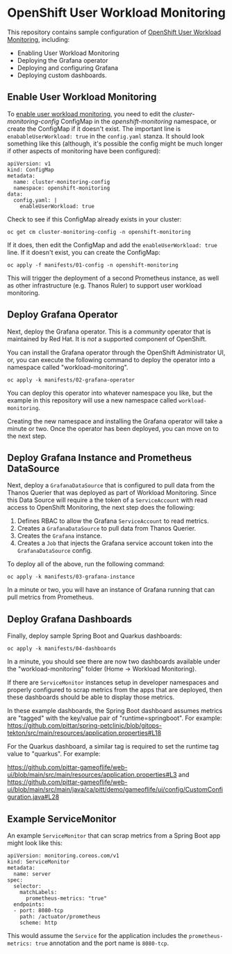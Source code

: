 # OpenShift User Workload Monitoring

This repository contains sample configuration of [OpenShift User Workload Monitoring](https://docs.openshift.com/container-platform/4.9/monitoring/enabling-monitoring-for-user-defined-projects.html), including:
* Enabling User Workload Monitoring
* Deploying the Grafana operator
* Deploying and configuring Grafana
* Deploying custom dashboards.

## Enable User Workload Monitoring

To [enable user workload monitoring](https://docs.openshift.com/container-platform/4.9/monitoring/enabling-monitoring-for-user-defined-projects.html), you need to edit the *cluster-monitoring-config* ConfigMap in the *openshift-monitoring* namespace, or create the ConfigMap if it doesn't exist.  The important line is `enabableUserWorkload: true` in the `config.yaml` stanza.  It should look something like this (although, it's possible the config might be much longer if other aspects of monitoring have been configured):

```
apiVersion: v1
kind: ConfigMap
metadata:
  name: cluster-monitoring-config
  namespace: openshift-monitoring
data:
  config.yaml: |
    enableUserWorkload: true
```

Check to see if this ConfigMap already exists in your cluster:

```
oc get cm cluster-monitoring-config -n openshift-monitoring
```

If it does, then edit the ConfigMap and add the `enableUserWorkload: true` line.  If it doesn't exist, you can create the ConfigMap:

```
oc apply -f manifests/01-config -n openshift-monitoring
```

This will trigger the deployment of a second Prometheus instance, as well as other infrastructure (e.g. Thanos Ruler) to support user workload monitoring.

## Deploy Grafana Operator

Next, deploy the Grafana operator.  This is a *community* operator that is maintained by Red Hat.  It is *not* a supported component of OpenShift.

You can install the Grafana operator through the OpenShift Administrator UI, or, you can execute the following command to deploy the operator into a namespace called "workload-monitoring".  

```
oc apply -k manifests/02-grafana-operator
```

You can deploy this operator into whatever namespace you like, but the example in this repository will use a new namespace called `workload-monitoring`.

Creating the new namespace and installing the Grafana operator will take a minute or two.  Once the operator has been deployed, you can move on to the next step.

## Deploy Grafana Instance and Prometheus DataSource

Next, deploy a `GrafanaDataSource` that is configured to pull data from the Thanos Querier that was deployed as part of Workload Monitoring.  Since this Data Source will require a the token of a `ServiceAccount` with read access to OpenShift Monitoring, the next step does the following:

1. Defines RBAC to allow the Grafana `ServiceAccount` to read metrics.
2. Creates a `GrafanaDataSource` to pull data from Thanos Querier.
3. Creates the `Grafana` instance.
4. Creates a `Job` that injects the Grafana service account token into the `GrafanaDataSource` config.

To deploy all of the above, run the following command:

```
oc apply -k manifests/03-grafana-instance
```

In a minute or two, you will have an instance of Grafana running that can pull metrics from Prometheus.

## Deploy Grafana Dashboards

Finally, deploy sample Spring Boot and Quarkus dashboards:

```
oc apply -k manifests/04-dashboards
```

In a minute, you should see there are now two dashboards available under the "workload-monitoring" folder (Home -> Workload Monitoring).

If there are `ServiceMonitor` instances setup in developer namespaces and properly configured to scrap metrics from the apps that are deployed, then these dashboards should be able to display those metrics.

In these example dashboards, the Spring Boot dashboard assumes metrics are "tagged" with the key/value pair of "runtime=springboot".  For example:
https://github.com/pittar/spring-petclinic/blob/gitops-tekton/src/main/resources/application.properties#L18

For the Quarkus dashboard, a similar tag is required to set the runtime tag value to "quarkus".  For example:

https://github.com/pittar-gameoflife/web-ui/blob/main/src/main/resources/application.properties#L3
and
https://github.com/pittar-gameoflife/web-ui/blob/main/src/main/java/ca/pitt/demo/gameoflife/ui/config/CustomConfiguration.java#L28

## Example ServiceMonitor

An example `ServiceMonitor` that can scrap metrics from a Spring Boot app might look like this:

```
apiVersion: monitoring.coreos.com/v1
kind: ServiceMonitor
metadata:
  name: server
spec:
  selector:
    matchLabels:
      prometheus-metrics: "true"
  endpoints:
  - port: 8080-tcp
    path: /actuator/prometheus
    scheme: http
```

This would assume the `Service` for the application includes the `prometheus-metrics: true` annotation and the port name is `8080-tcp`.
